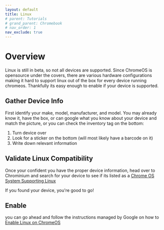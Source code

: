 ```yaml
---
layout: default
title: Linux
# parent: Tutorials
# grand_parent: Chromebook
# nav_order: 1
nav_exclude: true
---
```


# Overview

Linux is still in beta, so not all devices are supported. Since ChromeOS is opensource under the covers, there are various hardware configurations making it hard to support linux out of the box for every device running chromeos. Thankfully its easy enough to enable if your device is supported. 

## Gather Device Info
First identify your make, model, manufacturer, and model. You may already know it, have the box, or can google what you know about your device and match the picture, or you can check the inventory tag on the bottom:

1. Turn device over
2. Look for a sticker on the bottom (will most likely have a barcode on it)
3. Write down relevant information

## Validate Linux Compatibility
Once your confident you have the proper device information, head over to Chrominium and search for your device to see if its listed as a [Chrome OS System Supporting Linux](https://sites.google.com/a/chromium.org/dev/chromium-os/chrome-os-systems-supporting-linux)


If you found your device, you're good to go!

## Enable
you can go ahead and follow the instructions managed by Google on how to [Enable Linux on ChromeOS](https://support.google.com/chromebook/answer/9145439)
